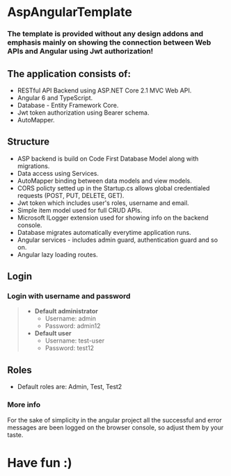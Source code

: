 # AspAngularTemplate

### The template is provided without any design addons and emphasis mainly on showing the connection between Web APIs and Angular using Jwt authorization!

## The application consists of:
*   RESTful API Backend using ASP.NET Core 2.1 MVC Web API.
*   Angular 6 and TypeScript.
*   Database - Entity Framework Core.
*   Jwt token authorization using Bearer schema.
*   AutoMapper.

## Structure
*   ASP backend is build on Code First Database Model along with migrations.
*   Data access using Services.
*   AutoMapper binding between data models and view models.
*   CORS policty setted up in the Startup.cs allows global credentialed requests (POST, PUT, DELETE, GET).
*   Jwt token which includes user's roles, username and email.
*   Simple item model used for full CRUD APIs.
*   Microsoft ILogger extension used for showing info on the backend console.
*   Database migrates automatically everytime application runs.
*   Angular services - includes admin guard, authentication guard and so on.
*   Angular lazy loading routes.

## Login
### Login with username and password
> * **Default administrator**
>   * Username: admin
>   * Password: admin12
> * **Default user**
>   * Username: test-user
>   * Password: test12

## Roles
*   Default roles are: Admin, Test, Test2

### More info
For the sake of simplicity in the angular project all the successful and error messages are been logged on the browser console, so adjust them by your taste.

# Have fun :)
